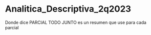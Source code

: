 # Analitica_Descriptiva_2q2023

Donde dice PARCIAL TODO JUNTO es un resumen que use para cada parcial 
